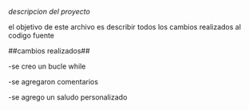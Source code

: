 *descripcion del proyecto*

el objetivo de este archivo es describir todos los cambios realizados al codigo fuente

##cambios realizados##

-se creo un bucle while 

-se agregaron comentarios

-se agrego un saludo personalizado
